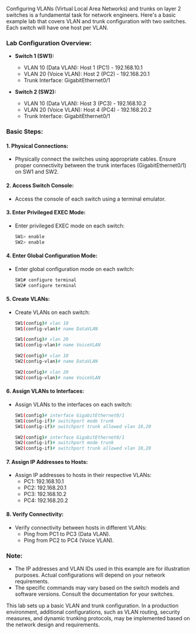 Configuring VLANs (Virtual Local Area Networks) and trunks on layer 2 switches is a fundamental task for network engineers. Here's a basic example lab that covers VLAN and trunk configuration with two switches. Each switch will have one host per VLAN.

### Lab Configuration Overview:

- **Switch 1 (SW1):**
  - VLAN 10 (Data VLAN): Host 1 (PC1) - 192.168.10.1
  - VLAN 20 (Voice VLAN): Host 2 (PC2) - 192.168.20.1
  - Trunk Interface: GigabitEthernet0/1

- **Switch 2 (SW2):**
  - VLAN 10 (Data VLAN): Host 3 (PC3) - 192.168.10.2
  - VLAN 20 (Voice VLAN): Host 4 (PC4) - 192.168.20.2
  - Trunk Interface: GigabitEthernet0/1

### Basic Steps:

#### 1. **Physical Connections:**
   - Physically connect the switches using appropriate cables. Ensure proper connectivity between the trunk interfaces (GigabitEthernet0/1) on SW1 and SW2.

#### 2. **Access Switch Console:**
   - Access the console of each switch using a terminal emulator.

#### 3. **Enter Privileged EXEC Mode:**
   - Enter privileged EXEC mode on each switch:
     ```bash
     SW1> enable
     SW2> enable
     ```

#### 4. **Enter Global Configuration Mode:**
   - Enter global configuration mode on each switch:
     ```bash
     SW1# configure terminal
     SW2# configure terminal
     ```

#### 5. **Create VLANs:**
   - Create VLANs on each switch:
     ```bash
     SW1(config)# vlan 10
     SW1(config-vlan)# name DataVLAN

     SW1(config)# vlan 20
     SW1(config-vlan)# name VoiceVLAN

     SW2(config)# vlan 10
     SW2(config-vlan)# name DataVLAN

     SW2(config)# vlan 20
     SW2(config-vlan)# name VoiceVLAN
     ```

#### 6. **Assign VLANs to Interfaces:**
   - Assign VLANs to the interfaces on each switch:
     ```bash
     SW1(config)# interface GigabitEthernet0/1
     SW1(config-if)# switchport mode trunk
     SW1(config-if)# switchport trunk allowed vlan 10,20

     SW2(config)# interface GigabitEthernet0/1
     SW2(config-if)# switchport mode trunk
     SW2(config-if)# switchport trunk allowed vlan 10,20
     ```

#### 7. **Assign IP Addresses to Hosts:**
   - Assign IP addresses to hosts in their respective VLANs:
     - PC1: 192.168.10.1
     - PC2: 192.168.20.1
     - PC3: 192.168.10.2
     - PC4: 192.168.20.2

#### 8. **Verify Connectivity:**
   - Verify connectivity between hosts in different VLANs:
     - Ping from PC1 to PC3 (Data VLAN).
     - Ping from PC2 to PC4 (Voice VLAN).

### Note:
- The IP addresses and VLAN IDs used in this example are for illustration purposes. Actual configurations will depend on your network requirements.
- The specific commands may vary based on the switch models and software versions. Consult the documentation for your switches.

This lab sets up a basic VLAN and trunk configuration. In a production environment, additional configurations, such as VLAN routing, security measures, and dynamic trunking protocols, may be implemented based on the network design and requirements.
